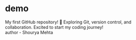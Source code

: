 # demo
My first GitHub repository! 🚀 Exploring Git, version control, and collaboration. Excited to start my coding journey!
<br>
author - Shourya Mehta
